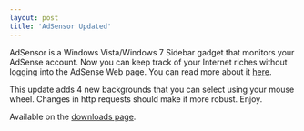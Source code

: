 ```yaml
---
layout: post
title: 'AdSensor Updated'
---
```

AdSensor is a Windows Vista/Windows 7 Sidebar gadget that monitors your AdSense account. Now you can keep track of your Internet riches without logging into the AdSense Web page. You can read more about it [here](/blog/post/2009/04/27/adsensor-a-windows-sidebar-adsense-gadget-that-actually-works).

This update adds 4 new backgrounds that you can select using your mouse wheel. Changes in http requests should make it more robust. Enjoy.

Available on the [downloads page](/downloads).
